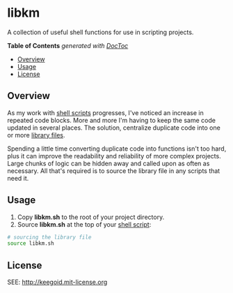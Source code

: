 libkm
=====

A collection of useful shell functions for use in scripting projects.

<!-- START doctoc generated TOC please keep comment here to allow auto update -->
<!-- DON'T EDIT THIS SECTION, INSTEAD RE-RUN doctoc TO UPDATE -->
**Table of Contents**  *generated with [DocToc](https://github.com/thlorenz/doctoc)*

- [Overview](#overview)
- [Usage](#usage)
- [License](#license)

<!-- END doctoc generated TOC please keep comment here to allow auto update -->

## Overview

As my work with [shell scripts][ss] progresses, I've noticed an increase in repeated code blocks. More and more I'm having to keep the same code updated in several places. The solution, centralize duplicate code into one or more [library files][lf].

Spending a little time converting duplicate code into functions isn't too hard, plus it can improve the readability and reliability of more complex projects. Large chunks of logic can be hidden away and called upon as often as necessary. All that's required is to source the library file in any scripts that need it.

## Usage

1. Copy **libkm.sh** to the root of your project directory.
1. Source **libkm.sh** at the top of your [shell script][ss]:

```bash
# sourcing the library file
source libkm.sh
```

## License

SEE: http://keegoid.mit-license.org


[centos]:   http://centos.org/
[ss]:       http://en.wikipedia.org/wiki/Shell_script
[lf]:       http://bash.cyberciti.biz/guide/Shell_functions_library
